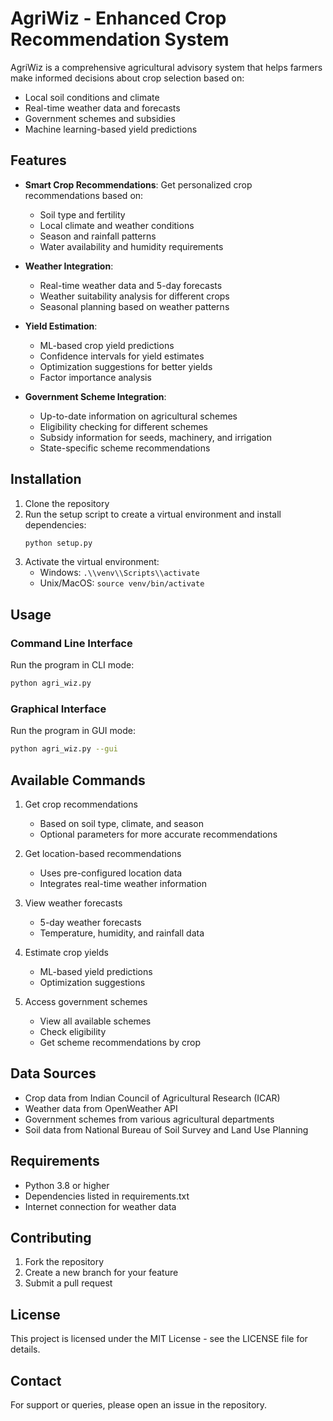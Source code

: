 # AgriWiz - Enhanced Crop Recommendation System

AgriWiz is a comprehensive agricultural advisory system that helps farmers make informed decisions about crop selection based on:
- Local soil conditions and climate
- Real-time weather data and forecasts
- Government schemes and subsidies
- Machine learning-based yield predictions

## Features

- **Smart Crop Recommendations**: Get personalized crop recommendations based on:
  - Soil type and fertility
  - Local climate and weather conditions
  - Season and rainfall patterns
  - Water availability and humidity requirements

- **Weather Integration**:
  - Real-time weather data and 5-day forecasts
  - Weather suitability analysis for different crops
  - Seasonal planning based on weather patterns

- **Yield Estimation**:
  - ML-based crop yield predictions
  - Confidence intervals for yield estimates
  - Optimization suggestions for better yields
  - Factor importance analysis

- **Government Scheme Integration**:
  - Up-to-date information on agricultural schemes
  - Eligibility checking for different schemes
  - Subsidy information for seeds, machinery, and irrigation
  - State-specific scheme recommendations

## Installation

1. Clone the repository
2. Run the setup script to create a virtual environment and install dependencies:
   ```bash
   python setup.py
   ```
3. Activate the virtual environment:
   - Windows: `.\\venv\\Scripts\\activate`
   - Unix/MacOS: `source venv/bin/activate`

## Usage

### Command Line Interface
Run the program in CLI mode:
```bash
python agri_wiz.py
```

### Graphical Interface
Run the program in GUI mode:
```bash
python agri_wiz.py --gui
```

## Available Commands

1. Get crop recommendations
   - Based on soil type, climate, and season
   - Optional parameters for more accurate recommendations

2. Get location-based recommendations
   - Uses pre-configured location data
   - Integrates real-time weather information

3. View weather forecasts
   - 5-day weather forecasts
   - Temperature, humidity, and rainfall data

4. Estimate crop yields
   - ML-based yield predictions
   - Optimization suggestions

5. Access government schemes
   - View all available schemes
   - Check eligibility
   - Get scheme recommendations by crop

## Data Sources

- Crop data from Indian Council of Agricultural Research (ICAR)
- Weather data from OpenWeather API
- Government schemes from various agricultural departments
- Soil data from National Bureau of Soil Survey and Land Use Planning

## Requirements

- Python 3.8 or higher
- Dependencies listed in requirements.txt
- Internet connection for weather data

## Contributing

1. Fork the repository
2. Create a new branch for your feature
3. Submit a pull request

## License

This project is licensed under the MIT License - see the LICENSE file for details.

## Contact

For support or queries, please open an issue in the repository.